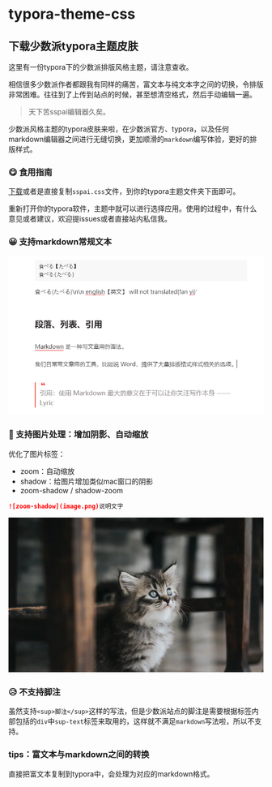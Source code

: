 # typora-theme-css

## 下载少数派typora主题皮肤

这里有一份typora下的少数派排版风格主题，请注意查收。

相信很多少数派作者都跟我有同样的痛苦，富文本与纯文本字之间的切换，令排版非常困难。往往到了上传到站点的时候，甚至想清空格式，然后手动编辑一遍。

> 天下苦sspai编辑器久矣。

少数派风格主题的typora皮肤来啦，在少数派官方、typora，以及任何markdown编辑器之间进行无缝切换，更加顺滑的`markdown`编写体验，更好的排版样式。

### 😋 食用指南

[下载](https://github.com/sheilaCat/typora-theme-css)或者是直接复制`sspai.css`文件，到你的typora主题文件夹下面即可。

重新打开你的typora软件，主题中就可以进行选择应用。使用的过程中，有什么意见或者建议，欢迎提issues或者直接站内私信我。

### 😀 支持markdown常规文本

![shadow](image-20200313005112678.png)

### 🥰 支持图片处理：增加阴影、自动缩放

优化了图片标签：

- zoom：自动缩放
- shadow：给图片增加类似mac窗口的阴影
- zoom-shadow / shadow-zoom

```markdown
![zoom-shadow](image.png)说明文字
```

![zoom-shadow](image-20200312002711197.png)

### 😥 不支持脚注

虽然支持`<sup>脚注</sup>`这样的写法，但是少数派站点的脚注是需要根据标签内部包括的`div`中`sup-text`标签来取用的，这样就不满足`markdown`写法啦，所以不支持。

### tips：富文本与markdown之间的转换

直接把富文本复制到typora中，会处理为对应的markdown格式。
